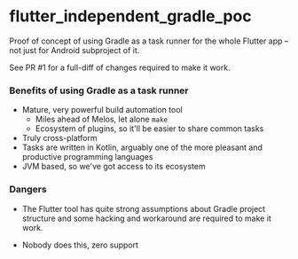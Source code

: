 # flutter_independent_gradle_poc

Proof of concept of using Gradle as a task runner for the whole Flutter app –
not just for Android subproject of it.

See PR #1 for a full-diff of changes required to make it work.

### Benefits of using Gradle as a task runner

- Mature, very powerful build automation tool
  - Miles ahead of Melos, let alone `make`
  - Ecosystem of plugins, so it'll be easier to share common tasks
- Truly cross-platform
- Tasks are written in Kotlin, arguably one of the more pleasant and productive
  programming languages
- JVM based, so we've got access to its ecosystem

### Dangers

- The Flutter tool has quite strong assumptions about Gradle project structure
  and some hacking and workaround are required to make it work.

- Nobody does this, zero support
